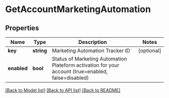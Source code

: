 # GetAccountMarketingAutomation

## Properties
Name | Type | Description | Notes
------------ | ------------- | ------------- | -------------
**key** | **string** | Marketing Automation Tracker ID | [optional] 
**enabled** | **bool** | Status of Marketing Automation Plateform activation for your account (true&#x3D;enabled, false&#x3D;disabled) | 

[[Back to Model list]](../README.md#documentation-for-models) [[Back to API list]](../README.md#documentation-for-api-endpoints) [[Back to README]](../README.md)


